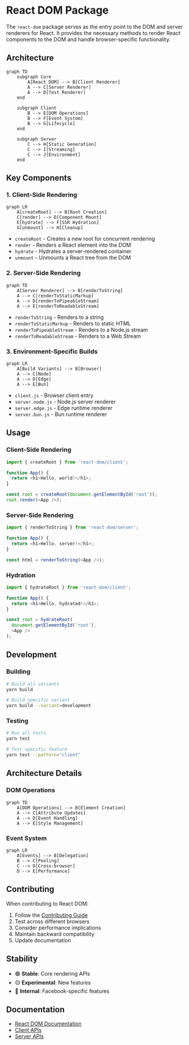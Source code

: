 # React DOM Package

The `react-dom` package serves as the entry point to the DOM and server renderers for React. It provides the necessary methods to render React components to the DOM and handle browser-specific functionality.

## Architecture

```mermaid
graph TD
    subgraph Core
        A[React DOM] --> B[Client Renderer]
        A --> C[Server Renderer]
        A --> D[Test Renderer]
    end
    
    subgraph Client
        B --> E[DOM Operations]
        B --> F[Event System]
        B --> G[Lifecycle]
    end
    
    subgraph Server
        C --> H[Static Generation]
        C --> I[Streaming]
        C --> J[Environment]
    end
```

## Key Components

### 1. Client-Side Rendering
```mermaid
graph LR
    A[createRoot] --> B[Root Creation]
    C[render] --> D[Component Mount]
    E[hydrate] --> F[SSR Hydration]
    G[unmount] --> H[Cleanup]
```

- `createRoot` - Creates a new root for concurrent rendering
- `render` - Renders a React element into the DOM
- `hydrate` - Hydrates a server-rendered container
- `unmount` - Unmounts a React tree from the DOM

### 2. Server-Side Rendering
```mermaid
graph TD
    A[Server Renderer] --> B[renderToString]
    A --> C[renderToStaticMarkup]
    A --> D[renderToPipeableStream]
    A --> E[renderToReadableStream]
```

- `renderToString` - Renders to a string
- `renderToStaticMarkup` - Renders to static HTML
- `renderToPipeableStream` - Renders to a Node.js stream
- `renderToReadableStream` - Renders to a Web Stream

### 3. Environment-Specific Builds
```mermaid
graph LR
    A[Build Variants] --> B[Browser]
    A --> C[Node]
    A --> D[Edge]
    A --> E[Bun]
```

- `client.js` - Browser client entry
- `server.node.js` - Node.js server renderer
- `server.edge.js` - Edge runtime renderer
- `server.bun.js` - Bun runtime renderer

## Usage

### Client-Side Rendering
```javascript
import { createRoot } from 'react-dom/client';

function App() {
  return <h1>Hello, world!</h1>;
}

const root = createRoot(document.getElementById('root'));
root.render(<App />);
```

### Server-Side Rendering
```javascript
import { renderToString } from 'react-dom/server';

function App() {
  return <h1>Hello, server!</h1>;
}

const html = renderToString(<App />);
```

### Hydration
```javascript
import { hydrateRoot } from 'react-dom/client';

function App() {
  return <h1>Hello, hydrated!</h1>;
}

const root = hydrateRoot(
  document.getElementById('root'),
  <App />
);
```

## Development

### Building
```bash
# Build all variants
yarn build

# Build specific variant
yarn build --variant=development
```

### Testing
```bash
# Run all tests
yarn test

# Test specific feature
yarn test --pattern="client"
```

## Architecture Details

### DOM Operations
```mermaid
graph TD
    A[DOM Operations] --> B[Element Creation]
    A --> C[Attribute Updates]
    A --> D[Event Handling]
    A --> E[Style Management]
```

### Event System
```mermaid
graph LR
    A[Events] --> B[Delegation]
    B --> C[Pooling]
    C --> D[Cross-browser]
    D --> E[Performance]
```

## Contributing

When contributing to React DOM:

1. Follow the [Contributing Guide](../CONTRIBUTING.md)
2. Test across different browsers
3. Consider performance implications
4. Maintain backward compatibility
5. Update documentation

## Stability

- 🟢 **Stable**: Core rendering APIs
- 🟡 **Experimental**: New features
- 🔴 **Internal**: Facebook-specific features

## Documentation

- [React DOM Documentation](https://react.dev/reference/react-dom)
- [Client APIs](https://react.dev/reference/react-dom/client)
- [Server APIs](https://react.dev/reference/react-dom/server)
